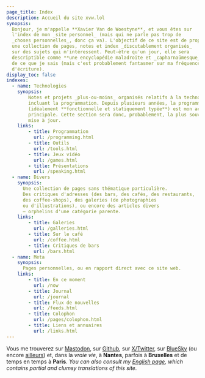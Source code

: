 ```yaml
---
page_title: Index
description: Accueil du site xvw.lol
synopsis: 
  Bonjour, je m'appelle **Xavier Van de Woestyne**, et vous êtes sur
  l'index de mon _site personnel_ (mais qui ne parle pas trop de 
  _choses personnelles_, donc ça va). L'objectif de ce site est de proposer
  une collection de pages, notes et index _discutablement organisés_
  sur des sujets qui m'intéressent. Peut-être qu'un jour, elle sera
  descriptible comme **une encyclopédie maladroite et _capharnaümesque_**
  de ce que je sais (mais c'est probablement fantasmer sur ma fréquence 
  d'écriture).
display_toc: false
indexes:
  - name: Technologies
    synopsis: 
        Notes et projets _plus-ou-moins_ organisés relatifs à la technologie — 
        incluant la programmation. Depuis plusieurs années, la programmation 
        (idéalement **fonctionnelle et statiquement typée**) est mon activité 
        principale. Cette section sera donc, probablement, la plus souvent 
        mise à jour.
    links:
        - title: Programmation
          url: /programming.html
        - title: Outils
          url: /tools.html
        - title: Jeux vidéo
          url: /games.html
        - title: Présentations
          url: /speaking.html
  - name: Divers
    synopsis:
      Une collection de pages sans thématique particulière. 
      Des critiques d'adresses (des bars, des cafés, des restaurants, 
      des coffee-shops), des galeries (de photographies 
      ou d'illustrations), ou encore des articles divers 
      — orphelins d'une catégorie parente.
    links:
        - title: Galeries
          url: /galleries.html
        - title: Sur le café
          url: /coffee.html
        - title: Critiques de bars
          url: /bars.html
  - name: Meta
    synopsis:
      Pages personnelles, ou en rapport direct avec ce site web.
    links:
        - title: En ce moment
          url: /now
        - title: Journal
          url: /journal
        - title: Flux de nouvelles
          url: /feeds.html
        - title: Colophon
          url: /pages/colophon.html
        - title: Liens et annuaires
          url: /links.html
---
```


Vous me trouverez sur [Mastodon](https://merveilles.town/@xvw), sur
[Github](https://github.com/xvw), sur
[X/Twitter](https://twitter.com/vdwxv), sur
[BlueSky](https://bsky.app/profile/xvw.lol) (ou encore
[ailleurs](/feeds.html)) et, dans la _vraie vie_, à **Nantes**,
parfois à **Bruxelles** et de temps en temps à **Paris**. _You can
also consult my [English page](/en/), which contains partial and clumsy
translations of this site._
